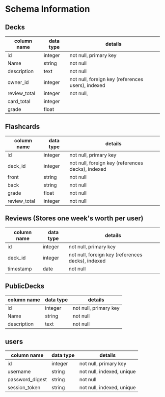 # Schema Information

## Decks
column name | data type | details
------------|-----------|-----------------------
id          | integer   | not null, primary key
Name        | string    | not null
description | text      | not null
owner_id    | integer   | not null, foreign key (references users), indexed
review_total| integer   | not null,
card_total  | integer   |
grade       | float     | 


## Flashcards
column name | data type | details
------------|-----------|-----------------------
id          | integer   | not null, primary key
deck_id     | integer   | not null, foreign key (references decks), indexed
front       | string    | not null
back        | string    | not null
grade       | float     | not null
review_total| integer   | not null

## Reviews (Stores one week's worth per user)

column name | data type | details
------------|-----------|-----------------------
id          | integer   | not null, primary key
deck_id     | integer   | not null, foreign key (references decks), indexed
timestamp   | date      | not null

## PublicDecks
column name | data type | details
------------|-----------|-----------------------
id          | integer   | not null, primary key
Name        | string    | not null
description | text      | not null

## users
column name     | data type | details
----------------|-----------|-----------------------
id              | integer   | not null, primary key
username        | string    | not null, indexed, unique
password_digest | string    | not null
session_token   | string    | not null, indexed, unique
